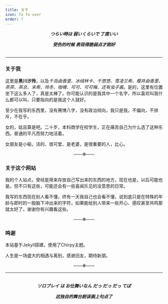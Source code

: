 ```yaml
---
title: 关于
icon: fa fa-user
order: 7
---
```

<center>
<b><i>
つらい時は 弱いくらいで 丁度いい
<p></p>
受伤的时候 表现得脆弱点才刚好
</i></b>
</center>
<br>

-----

### 关于我

这里是**黑川汐玲**，以及*千岛由香里、冰绒林卡、千悠悠、雪凌兰希、樱井由香里、茶茶、茶总、末希、玲冬、咖喱、可可、可可梅、还有虫子酱*。是的，这里有位置坐下这么多人了，真是太棒了。你可能认识的是我其中一个名字，所以喜欢叫我什么都可以叫，只要指向的是我这个人就好。

至少在我写的东西里，没有赛博八字，没有政治倾向，我只是我，不偏向，不排斥，不在乎。

女的，姑且算是吧。二十岁，本科商学在校学生，正在痛苦自己为什么选了这种东西。普通的平凡而努力地活着。

女朋友是小榆，活的、很可爱、是老婆，是很重要的人，比心。

<center><font color="#666666"><b>——❀——</b></font></center>

### 关于这个网站

我的个人站点，曾经是用来存放自己写出来的东西的地方，现在也是，以后可能也是。但不只有这些，可能还会有一些喜闻乐见的没意思的日常。

我写的东西现在别人看不懂，终有一天我自己也会看不懂，说到底只是在特殊的年龄与即时的一股脑下冲出来的字符，如果能给别人带来一些开心、感叹甚至共鸣那就太好了，谢谢你有兴趣看这些。

<center><font color="#666666"><b>——❀——</b></font></center>

### 鸣谢

本站基于Jekyll搭建，使用了Chirpy主题。

人生是一场盛大的相遇与离别，感谢旧友，期待新朋。

<center><font color="#666666"><b>——❀——</b></font></center>

----
<br>
<center>
<b><i>
ソロプレイ は お仕舞いなん だっ だっ だっ てば
<p></p>
这独自的舞台剧该画上句点了
</i></b>
</center>

